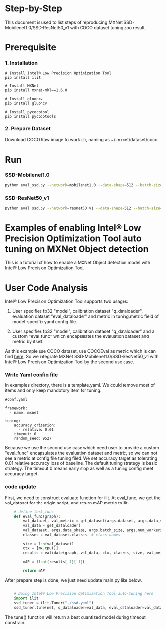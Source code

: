 Step-by-Step
============

This document is used to list steps of reproducing MXNet SSD-Mobilenet1.0/SSD-ResNet50_v1 with COCO dataset tuning zoo result.



# Prerequisite

### 1. Installation

  ```Shell
  # Install Intel® Low Precision Optimization Tool
  pip install ilit

  # Install MXNet
  pip install mxnet-mkl==1.6.0
  
  # Install gluoncv
  pip install gluoncv

  # Install pycocotool
  pip install pycocotools

  ```

### 2. Prepare Dataset

  Download COCO Raw image to work dir, naming as ~/.mxnet/dataset/coco.


# Run

### SSD-Mobilenet1.0

```bash
python eval_ssd.py --network=mobilenet1.0 --data-shape=512 --batch-size=256 --dataset coco
```

### SSD-ResNet50_v1
```bash
python eval_ssd.py --network=resnet50_v1 --data-shape=512 --batch-size=256 --dataset coco
```

Examples of enabling Intel® Low Precision Optimization Tool auto tuning on MXNet Object detection
=======================================================

This is a tutorial of how to enable a MXNet Object detection model with Intel® Low Precision Optimization Tool.

# User Code Analysis

Intel® Low Precision Optimization Tool supports two usages:

1. User specifies fp32 "model", calibration dataset "q_dataloader", evaluation dataset "eval_dataloader" and metric in tuning.metric field of model-specific yaml config file.

2. User specifies fp32 "model", calibration dataset "q_dataloader" and a custom "eval_func" which encapsulates the evaluation dataset and metric by itself.

As this example use COCO dataset, use COCOEval as metric which is can find [here](https://cocodataset.org/). So we integrate MXNet SSD-Mobilenet1.0/SSD-ResNet50_v1 with Intel® Low Precision Optimization Tool by the second use case.

### Write Yaml config file

In examples directory, there is a template.yaml. We could remove most of items and only keep mandotory item for tuning. 


```
#conf.yaml

framework:
  - name: mxnet

tuning:
    accuracy_criterion:
      - relative: 0.01
    timeout: 0
    random_seed: 9527
```

Because we use the second use case which need user to provide a custom "eval_func" encapsulates the evaluation dataset and metric, so we can not see a metric at config file tuning filed. We set accuracy target as tolerating 0.01 relative accuracy loss of baseline. The default tuning strategy is basic strategy. The timeout 0 means early stop as well as a tuning config meet accuracy target.


### code update

First, we need to construct evaluate function for ilit. At eval_func, we get the val_dataset for the origin script, and return mAP metric to ilit.

```python
    # define test_func
    def eval_func(graph):
        val_dataset, val_metric = get_dataset(args.dataset, args.data_shape)
        val_data = get_dataloader(
        val_dataset, args.data_shape, args.batch_size, args.num_workers)
        classes = val_dataset.classes  # class names

        size = len(val_dataset)
        ctx = [mx.cpu()]
        results = validate(graph, val_data, ctx, classes, size, val_metric)

        mAP = float(results[-1][-1])

        return mAP
```

After prepare step is done, we just need update main.py like below.

```python
   
    # Doing Intel® Low Precision Optimization Tool auto-tuning here
    import ilit
    ssd_tuner = ilit.Tuner("./ssd.yaml")
    ssd_tuner.tune(net, q_dataloader=val_data, eval_dataloader=val_dataset, eval_func=eval_func)
```

The tune() function will return a best quantized model during timeout constrain.
